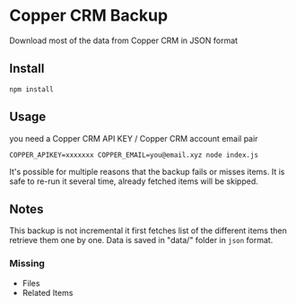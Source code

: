 # Copper CRM Backup 

Download most of the data from Copper CRM in JSON format

## Install 

`npm install`

## Usage 

you need a Copper CRM API KEY  / Copper CRM account email pair

`COPPER_APIKEY=xxxxxxx COPPER_EMAIL=you@email.xyz node index.js`

It's possible for multiple reasons that the backup fails or misses items. 
It is safe to re-run it several time, already fetched items will be skipped.

## Notes 

This backup is not incremental it first fetches list of the different items then retrieve them one by one. 
Data is saved in "data/" folder in `json` format.

### Missing 
- Files
- Related Items
